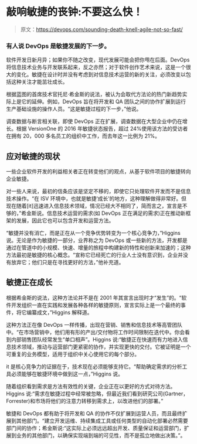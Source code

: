 # 敲响敏捷的丧钟:不要这么快！

> 原文：<https://devops.com/sounding-death-knell-agile-not-so-fast/>

### 有人说 DevOps 是敏捷发展的下一步。

软件开发日新月异；如果你不随之改变，现代发展可能会把你甩在后面。DevOps 将信息技术业务与开发联系起来，反之亦然；对于软件创作艺术来说，这是一个很大的变化。敏捷在设计时并没有考虑到对信息技术运营的新的关注，必须改变以包括这种关注才能茁壮成长。

根据蓝图的首席技术官托尼·希金斯的说法，被认为会取代方法论的热门新趋势实际上是它的延伸。例如，DevOps 旨在将开发和 QA 团队之间的协作扩展到运行生产基础设施的操作人员。“这是敏捷过程的下一步，”他说。

调查数据与断言相关联，即使 DevOps 正在扩展，调查数据在大型企业中仍在增长。根据 VersionOne 的 2016 年敏捷状态报告，超过 24%使用该方法的受访者在拥有 20，000 多名员工的组织中工作，而去年这一比例为 21%。

## 应对敏捷的现状

一些企业软件开发的利益相关者正在转变他们的观点，从基于软件项目的敏捷转向企业敏捷。

对一些人来说，最初的信条应该是坚定不移的，即使它只处理软件开发而不是信息技术操作。“在 ISV 环境中，也就是敏捷‘成长’的地方，这种理解做得非常好。但现在随着[it]迅速进入信息技术领域，情况已经大不相同了，简而言之，宣言是不够的，”希金斯说。信息技术运营的需求(如 DevOps 正在满足的需求)正在推动新框架的发展，因此它也可以包含开发和运营方法。

“敏捷并没有消亡，而是正在从一个竞争优势转变为一个核心竞争力，”Higgins 说。无论是作为敏捷的一部分，业界称之为 DevOps 或一些新的方法，开发都是通过在管道中的小规模、快速、增量的旅程中构建新的特性和创新来加速的；这种方法最初是敏捷的核心概念。“宣称它已经死亡的行业人士没有意识到，企业并没有放弃它；他们只是在寻找更好的方法，”他补充道。

## 敏捷正在成长

根据希金斯的说法，这种方法论并不是在 2001 年其宣言出现时才“发生”的。“软件开发组织一直在实践和发展各种各样的敏捷原则，宣言实际上是一个最终的事件，将它编纂成文，”Higgins 解释道。

这种方法正在像 DevOps 一样传播，出现在营销、销售和信息技术等高管团队中。“在市场营销中，他们用有形的产出/交付物将工作时间限制在迭代中。你会看到内部销售团队经常发生“单口相声”。Higgins 说:“敏捷正在快速而有力地进入信息技术领域，推动与运营部门更紧密的协作，并实现更快的交付。它被证明是一个可重复的业务模型，适用于组织中关心使用它的每个部分。

it 是核心竞争力的证据在于，技术现在必须能够支持它。“帮助确定需求的分析工具必须能够在敏捷环境中做到这一点，”Higgins 说。

随着组织看到需求是方法有效性的关键，企业正在以更好的方式对待方法。Higgins 说:“需求在敏捷过程中经常被忽略，但最近我们看到研究公司(Gartner，Forrester)和市场将他们的注意力转移到需求上，以改进他们的部署。”

敏捷和 DevOps 都有助于将开发和 QA 的协作不仅扩展到运营人员，而且最终扩展到其他部门。“建立开发运维、持续集成工具或任何类型的自动化部署必然需要部门间的协作；希金斯说:“这实际上必须远远超出开发、质量保证和运营部门，扩展到业务的其他部门，以确保实现端到端的可见性，而不是孤立地做出决策。”。